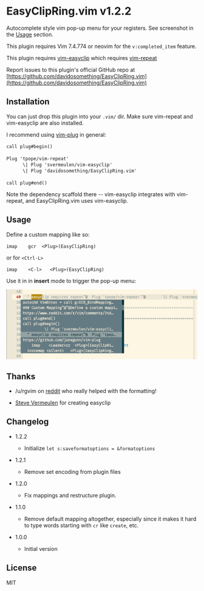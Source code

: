 # EasyClipRing.vim v1.2.2

Autocomplete style vim pop-up menu for your registers. See screenshot in
the [Usage](#usage) section.

This plugin requires Vim 7.4.774 or neovim for the `v:completed_item` feature.

This plugin requires [vim-easyclip](https://github.com/svermeulen/vim-easyclip)
which requires [vim-repeat](https://github.com/tpope/vim-repeat)

Report issues to this plugin's official GitHub repo at
[https://github.com/davidosomething/EasyClipRing.vim](https://github.com/davidosomething/EasyClipRing.vim)

## Installation

You can just drop this plugin into your `.vim/` dir. Make sure vim-repeat and
vim-easyclip are also installed.

I recommend using [vim-plug](https://github.com/junegunn/vim-plug) in general:

    call plug#begin()

    Plug 'tpope/vim-repeat'
          \| Plug 'svermeulen/vim-easyclip'
          \| Plug 'davidosomething/EasyClipRing.vim'

    call plug#end()

Note the dependency scaffold there -- vim-easyclip integrates with vim-repeat,
and EasyClipRing.vim uses vim-easyclip.

## Usage

Define a custom mapping like so:

    imap    gcr  <Plug>(EasyClipRing)

or for `<Ctrl-L>`

    imap    <C-l>   <Plug>(EasyClipRing)

Use it in in __insert__ mode to trigger the pop-up menu:

![Screenshot of output](screenshot.png)

## Thanks

- /u/rgvim on [reddit](https://www.reddit.com/r/vim/comments/3td6l6/can_someone_help_with_this_easyclip_yanks_in_a/)
who really helped with the formatting!

- [Steve Vermeulen](https://github.com/svermeulen/) for creating easyclip

## Changelog

- 1.2.2
    - Initialize `let s:saveformatoptions = &formatoptions`

- 1.2.1
    - Remove set encoding from plugin files

- 1.2.0
    - Fix mappings and restructure plugin.

- 1.1.0
    - Remove default mapping altogether, especially since it makes it hard to
    type words starting with `cr` like `create`, etc.

- 1.0.0
    - Initial version

## License

MIT


